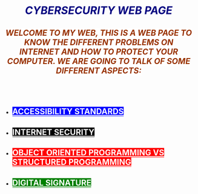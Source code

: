 
<h1 style="text-align: center;"><em><span style="color: #000080;">CYBERSECURITY WEB PAGE</span></em></h1>
<h2 style="text-align: center;"><span style="background-color: #ffffff; color: #993300;"><em>WELCOME TO MY WEB, THIS IS A WEB PAGE TO KNOW THE DIFFERENT PROBLEMS ON INTERNET AND HOW TO PROTECT YOUR COMPUTER. WE ARE GOING TO TALK OF SOME DIFFERENT ASPECTS:</em></span></h2>
<h2>&nbsp;</h2>
<ul>
<li style="text-align: left;">
<h2><span style="background-color: #0000ff; color: #ffffff;"><a style="background-color: #0000ff; color: #ffffff;" href="https://jaimuspl21.github.io/CYBER-SECURITY/Accessibility_standards.html">ACCESSIBILITY STANDARDS</a></span></h2>
</li>
</ul>
<ul>
<li>
<h2><span style="background-color: #000000; color: #ffffff;"><a style="background-color: #000000; color: #ffffff;" href="https://jaimuspl21.github.io/CYBER-SECURITY/Internet_security.html">INTERNET SECURITY</a></span></h2>
</li>
</ul>
<ul>
<li>
<h2><span style="background-color: #ff0000; color: #ffffff;"><a style="background-color: #ff0000; color: #ffffff;" href="https://jaimuspl21.github.io/CYBER-SECURITY/Obj_oriented_programming_vs_structured_programming.html">OBJECT ORIENTED PROGRAMMING VS STRUCTURED PROGRAMMING</a></span></h2>
</li>
</ul>
<ul>
<li>
<h2><span style="background-color: #008000; color: #ffffff;"><a style="background-color: #008000; color: #ffffff;" href="https://jaimuspl21.github.io/CYBER-SECURITY/Digital_signature.html">DIGITAL SIGNATURE</a></span></h2>
</li>
</ul>
